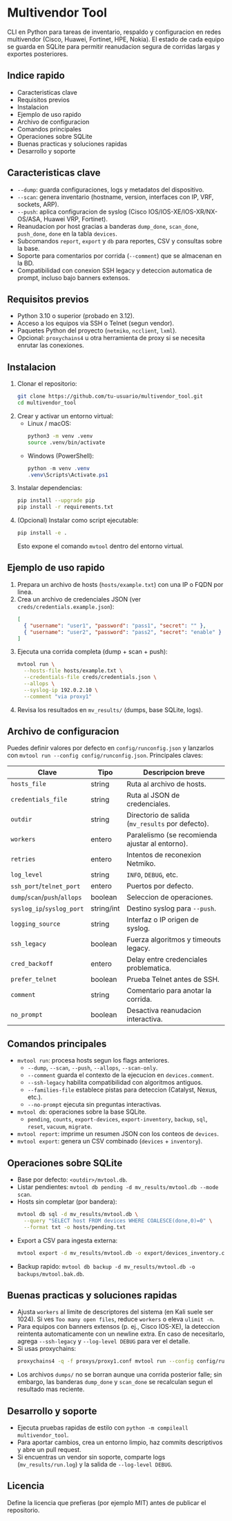 Multivendor Tool
================

CLI en Python para tareas de inventario, respaldo y configuracion en redes multivendor (Cisco, Huawei, Fortinet, HPE, Nokia). El estado de cada equipo se guarda en SQLite para permitir reanudacion segura de corridas largas y exportes posteriores.

Indice rapido
-------------
- Caracteristicas clave
- Requisitos previos
- Instalacion
- Ejemplo de uso rapido
- Archivo de configuracion
- Comandos principales
- Operaciones sobre SQLite
- Buenas practicas y soluciones rapidas
- Desarrollo y soporte

Caracteristicas clave
---------------------
- `--dump`: guarda configuraciones, logs y metadatos del dispositivo.
- `--scan`: genera inventario (hostname, version, interfaces con IP, VRF, sockets, ARP).
- `--push`: aplica configuracion de syslog (Cisco IOS/IOS-XE/IOS-XR/NX-OS/ASA, Huawei VRP, Fortinet).
- Reanudacion por host gracias a banderas `dump_done`, `scan_done`, `push_done`, `done` en la tabla `devices`.
- Subcomandos `report`, `export` y `db` para reportes, CSV y consultas sobre la base.
- Soporte para comentarios por corrida (`--comment`) que se almacenan en la BD.
- Compatibilidad con conexion SSH legacy y deteccion automatica de prompt, incluso bajo banners extensos.

Requisitos previos
------------------
- Python 3.10 o superior (probado en 3.12).
- Acceso a los equipos via SSH o Telnet (segun vendor).
- Paquetes Python del proyecto (`netmiko`, `ncclient`, `lxml`).
- Opcional: `proxychains4` u otra herramienta de proxy si se necesita enrutar las conexiones.

Instalacion
-----------
1. Clonar el repositorio:
   ```bash
   git clone https://github.com/tu-usuario/multivendor_tool.git
   cd multivendor_tool
   ```
2. Crear y activar un entorno virtual:
   - Linux / macOS:
     ```bash
     python3 -m venv .venv
     source .venv/bin/activate
     ```
   - Windows (PowerShell):
     ```powershell
     python -m venv .venv
     .venv\Scripts\Activate.ps1
     ```
3. Instalar dependencias:
   ```bash
   pip install --upgrade pip
   pip install -r requirements.txt
   ```
4. (Opcional) Instalar como script ejecutable:
   ```bash
   pip install -e .
   ```
   Esto expone el comando `mvtool` dentro del entorno virtual.

Ejemplo de uso rapido
---------------------
1. Prepara un archivo de hosts (`hosts/example.txt`) con una IP o FQDN por linea.
2. Crea un archivo de credenciales JSON (ver `creds/credentials.example.json`):
   ```json
   [
     { "username": "user1", "password": "pass1", "secret": "" },
     { "username": "user2", "password": "pass2", "secret": "enable" }
   ]
   ```
3. Ejecuta una corrida completa (dump + scan + push):
   ```bash
   mvtool run \
     --hosts-file hosts/example.txt \
     --credentials-file creds/credentials.json \
     --allops \
     --syslog-ip 192.0.2.10 \
     --comment "via proxy1"
   ```
4. Revisa los resultados en `mv_results/` (dumps, base SQLite, logs).

Archivo de configuracion
------------------------
Puedes definir valores por defecto en `config/runconfig.json` y lanzarlos con `mvtool run --config config/runconfig.json`. Principales claves:

| Clave               | Tipo      | Descripcion breve                                          |
|---------------------|-----------|------------------------------------------------------------|
| `hosts_file`        | string    | Ruta al archivo de hosts.                                 |
| `credentials_file`  | string    | Ruta al JSON de credenciales.                             |
| `outdir`            | string    | Directorio de salida (`mv_results` por defecto).           |
| `workers`           | entero    | Paralelismo (se recomienda ajustar al entorno).           |
| `retries`           | entero    | Intentos de reconexion Netmiko.                           |
| `log_level`         | string    | `INFO`, `DEBUG`, etc.                                      |
| `ssh_port`/`telnet_port` | entero | Puertos por defecto.                                     |
| `dump`/`scan`/`push`/`allops` | boolean | Seleccion de operaciones.                         |
| `syslog_ip`/`syslog_port` | string/int | Destino syslog para `--push`.                        |
| `logging_source`    | string    | Interfaz o IP origen de syslog.                           |
| `ssh_legacy`        | boolean   | Fuerza algoritmos y timeouts legacy.                      |
| `cred_backoff`      | entero    | Delay entre credenciales problematica.                    |
| `prefer_telnet`     | boolean   | Prueba Telnet antes de SSH.                               |
| `comment`           | string    | Comentario para anotar la corrida.                        |
| `no_prompt`         | boolean   | Desactiva reanudacion interactiva.                        |

Comandos principales
--------------------
- `mvtool run`: procesa hosts segun los flags anteriores.
  - `--dump`, `--scan`, `--push`, `--allops`, `--scan-only`.
  - `--comment` guarda el contexto de la ejecucion en `devices.comment`.
  - `--ssh-legacy` habilita compatibilidad con algoritmos antiguos.
  - `--families-file` establece pistas para deteccion (Catalyst, Nexus, etc.).
  - `--no-prompt` ejecuta sin preguntas interactivas.
- `mvtool db`: operaciones sobre la base SQLite.
  - `pending`, `counts`, `export-devices`, `export-inventory`, `backup`, `sql`, `reset`, `vacuum`, `migrate`.
- `mvtool report`: imprime un resumen JSON con los conteos de `devices`.
- `mvtool export`: genera un CSV combinado (`devices` + `inventory`).

Operaciones sobre SQLite
------------------------
- Base por defecto: `<outdir>/mvtool.db`.
- Listar pendientes: `mvtool db pending -d mv_results/mvtool.db --mode scan`.
- Hosts sin completar (por bandera):
  ```bash
  mvtool db sql -d mv_results/mvtool.db \
    --query "SELECT host FROM devices WHERE COALESCE(done,0)=0" \
    --format txt -o hosts/pending.txt
  ```
- Export a CSV para ingesta externa:
  ```bash
  mvtool export -d mv_results/mvtool.db -o export/devices_inventory.csv
  ```
- Backup rapido: `mvtool db backup -d mv_results/mvtool.db -o backups/mvtool.bak.db`.

Buenas practicas y soluciones rapidas
-------------------------------------
- Ajusta `workers` al limite de descriptores del sistema (en Kali suele ser 1024). Si ves `Too many open files`, reduce `workers` o eleva `ulimit -n`.
- Para equipos con banners extensos (p. ej., Cisco IOS-XE), la deteccion reintenta automaticamente con un newline extra. En caso de necesitarlo, agrega `--ssh-legacy` y `--log-level DEBUG` para ver el detalle.
- Si usas proxychains:
  ```bash
  proxychains4 -q -f proxys/proxy1.conf mvtool run --config config/runconfig.json --comment "via proxy1"
  ```
- Los archivos `dumps/` no se borran aunque una corrida posterior falle; sin embargo, las banderas `dump_done` y `scan_done` se recalculan segun el resultado mas reciente.

Desarrollo y soporte
--------------------
- Ejecuta pruebas rapidas de estilo con `python -m compileall multivendor_tool`.
- Para aportar cambios, crea un entorno limpio, haz commits descriptivos y abre un pull request.
- Si encuentras un vendor sin soporte, comparte logs (`mv_results/run.log`) y la salida de `--log-level DEBUG`.

Licencia
--------
Define la licencia que prefieras (por ejemplo MIT) antes de publicar el repositorio.

